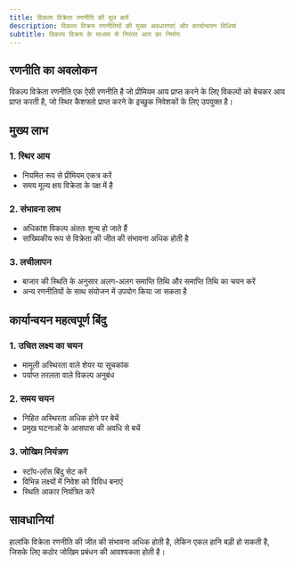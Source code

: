 ```yaml
---
title: विकल्प विक्रेता रणनीति की मूल बातें
description: विकल्प विक्रय रणनीतियों की मुख्य अवधारणाएं और कार्यान्वयन विधियां
subtitle: विकल्प विक्रय के माध्यम से निरंतर आय का निर्माण
---
```


## रणनीति का अवलोकन

विकल्प विक्रेता रणनीति एक ऐसी रणनीति है जो प्रीमियम आय प्राप्त करने के लिए विकल्पों को बेचकर आय प्राप्त करती है, जो स्थिर कैशफ्लो प्राप्त करने के इच्छुक निवेशकों के लिए उपयुक्त है।

## मुख्य लाभ

### 1. स्थिर आय

- नियमित रूप से प्रीमियम एकत्र करें
- समय मूल्य क्षय विक्रेता के पक्ष में है

### 2. संभावना लाभ

- अधिकांश विकल्प अंततः शून्य हो जाते हैं
- सांख्यिकीय रूप से विक्रेता की जीत की संभावना अधिक होती है

### 3. लचीलापन

- बाजार की स्थिति के अनुसार अलग-अलग समाप्ति तिथि और समाप्ति तिथि का चयन करें
- अन्य रणनीतियों के साथ संयोजन में उपयोग किया जा सकता है

## कार्यान्वयन महत्वपूर्ण बिंदु

### 1. उचित लक्ष्य का चयन

- मामूली अस्थिरता वाले शेयर या सूचकांक
- पर्याप्त तरलता वाले विकल्प अनुबंध

### 2. समय चयन

- निहित अस्थिरता अधिक होने पर बेचें
- प्रमुख घटनाओं के आसपास की अवधि से बचें

### 3. जोखिम नियंत्रण

- स्टॉप-लॉस बिंदु सेट करें
- विभिन्न लक्ष्यों में निवेश को विविध बनाएं
- स्थिति आकार नियंत्रित करें

## सावधानियां

हालांकि विक्रेता रणनीति की जीत की संभावना अधिक होती है, लेकिन एकल हानि बड़ी हो सकती है, जिसके लिए कठोर जोखिम प्रबंधन की आवश्यकता होती है।
